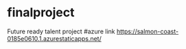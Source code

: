 # finalproject
Future ready talent project
#azure link https://salmon-coast-0185e0610.1.azurestaticapps.net/
